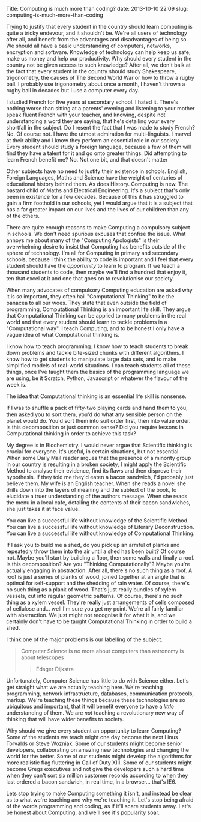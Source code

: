 Title: Computing is much more than coding?
date: 2013-10-10 22:09
slug: computing-is-much-more-than-coding

Trying to justify that every student in the country should learn computing is quite a tricky endevour, and it shouldn't be. We're all users of technology after all, and benefit from the advantages and disadvantages of being so. We should all have a basic understanding of computers, networks, encryption and software. Knowledge of technology can help keep us safe, make us money and help our productivity. Why should every student in the country not be given access to such knowledge? After all, we don't balk at the fact that every student in the country should study Shakespeare, trigonometry, the causes of The Second World War or how to throw a rugby ball. I probably use trigonometry about once a month, I haven't thrown a rugby ball in decades but I use a computer every day.

I studied French for five years at secondary school. I hated it. There's nothing worse than sitting at a parents' evening and listening to your mother speak fluent French with your teacher, and knowing, despite not understanding a word they are saying, that he's detailing your every shortfall in the subject. Do I resent the fact that I was made to study French? No. Of course not. I have the utmost admiration for multi-linguists. I marvel at their ability and I know they perform an essential role in our society. Every student should study a foreign language, because a few of them will find they have a talent for it and go onto greater things. Did attempting to learn French benefit me? No. Not one bit, and that doesn't matter

Other subjects have no need to justify their existence in schools. English, Foreign Languages, Maths and Science have the weight of centuries of educational history behind them. As does History. Computing is new. The bastard child of Maths and Electrical Engineering. It's a subject that's only been in existence for a few decades. Because of this it has struggled to gain a firm foothold in our schools, yet I would argue that it is a subject that has a far greater impact on our lives and the lives of our children than any of the others.

There are quite enough reasons to make Computing a compulsory subject in schools. We don't need spurious excuses that confise the issue. What annoys me about many of the "Computing Apologists" is their overwhelming desire to insist that Computing has benefits outside of the sphere of technology. I'm all for Computing in primary and secondary schools, because I think the ability to code is important and I feel that every student should have the _opportunity_ to learn to program. If we teach a thousand students to code, then maybe we'll find a hundred that enjoy it, ten that excel at it and one that goes on to revolutionise our society.

When many advocates of compulsory Computing education are asked why it is so important, they often hail "Computational Thinking" to be the panacea to all our woes. They state that even outside the field of programming, Computational Thinking is an important life skill. They argue that Computational Thinking can be applied to many problems in the real world and that every student should learn to tackle problems in a "Computational way". I teach Computing, and to be honest I only have a vague idea of what Computational thinking is.

I know how to teach programming. I know how to teach students to break down problems and tackle bite-sized chunks with different algorithms. I know how to get students to manipulate large data sets, and to make simplified models of real-world situations. I can teach students all of these things, once I've taught them the basics of the programming language we are using, be it Scratch, Python, Javascript or whatever the flavour of the week is.

The idea that Computational thinking is an essential life skill is nonsense. 

If I was to shuffle a pack of fifty-two playing cards and hand them to you, then asked you to sort them, you'd do what any sensible person on the planet would do. You'd sort them into suit order first, then into value order. Is this decomposition or just common sense? Did you require lessons in Computational thinking in order to achieve this task?

My degree is in Biochemistry. I would never argue that Scientific thinking is crucial for everyone. It's useful, in certain situations, but not essential. When some Daily Mail reader argues that the presence of a minority group in our country is resulting in a broken society, I might apply the Scientific Method to analyse their evidence, find its flaws and then disprove their hypothesis. If they told me they'd eaten a bacon sandwich, I'd probably just believe them. My wife is an English teacher. When she reads a novel she drills down into the layers of meaning and the subtext of the book, to elucidate a truer understanding of the authors message. When she reads the menu in a local cafe, detailing the contents of their bacon sandwiches, she just takes it at face value.

You can live a successful life without knowledge of the Scientific Method. You can live a successful life without knowledge of Literary Deconstruction. You can live a successful life without knowledge of Computational Thinking.

If I ask you to build me a shed, do you pick up an armful of planks and repeatedly throw them into the air until a shed has been built? Of course not. Maybe you'll start by building a floor, then some walls and finally a roof. Is this decomposition? Are you "Thinking Computationally"? Maybe you're actually engaging in abstraction. After all, there's no such thing as a roof. A roof is just a series of planks of wood, joined together at an angle that is optimal for self-support and the shedding of rain water. Of course, there's no such thing as a plank of wood. That's just really bundles of xylem vessels, cut into regular geometric patterns. Of course, there's no such thing as a xylem vessel. They're really just arrangements of cells composed of cellulose and... well I'm sure you get my point. We're all fairly familiar with abstraction. We just might not recognise it for what it is, and we certainly don't have to be taught Computational Thinking in order to build a shed.

I think one of the major problems is our labelling of the subject.

> Computer Science is no more about computers than astronomy is about telescopes
>>  Edsger Dijkstra

Unfortunately, Computer Science has little to do with Science either. Let's get straight what we are actually teaching here. We're teaching programming, network infrastructure, databases, communication protocols, markup. We're teaching these things because these technologies are so ubiquitous and important, that it will benefit everyone to have a _little_ understanding of them. We are _not_ teaching a revolutionary new way of thinking that will have wider benefits to society. 

Why should we give every student an opportunity to learn Computing? Some of the students we teach might one day become the next Linus Torvalds or Steve Wozniak. Some of our students might become senior developers, collaborating on amazing new technologies and changing the world for the better. Some of our students might develop the algorithms for more realistic flag fluttering in Call of Duty XIII. Some of our students might become Gregs executives and not give the developers such a hard time when they can't sort six million customer records according to when they last ordered a bacon sandwich, in real time, in a browser... that's IE6.

Lets stop trying to make Computing something it isn't, and instead be clear as to what we're teaching and why we're teaching it. Let's stop being afraid of the words programming and coding, as if it'll scare students away. Let's be honest about Computing, and we'll see it's popularity soar.